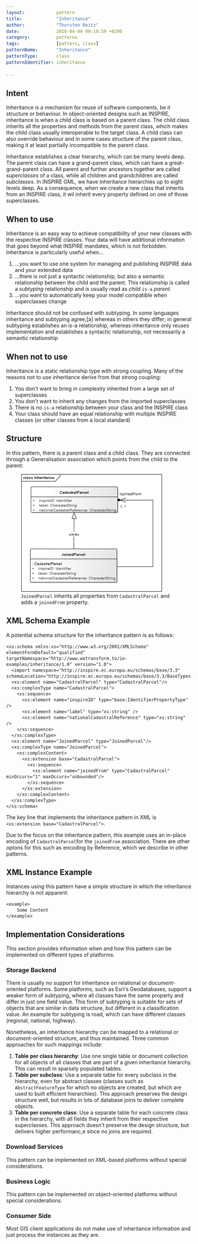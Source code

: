 ```yaml
---
layout:            pattern
title:             "Inheritance"
author:            "Thorsten Reitz"
date:              2016-04-09 09:10:59 +0200
category:          patterns
tags:              [pattern, class]
patternName:       "Inheritance"
patternType:       class
patternIdentifier: inheritance

---
```


## Intent

Inheritance is a mechanism for reuse of software components, be it structure or behaviour. In object-oriented designs such as INSPIRE, inheritance is when a child class is based on a parent class. The child class inherits all the properties and methods from the parent class, which makes the child class usually interoperable to the target class. A child class can also override behaviour and in some cases structure of the parent class, making it at least partially incompatible to the parent class.

Inheritance establishes a clear hierarchy, which can be many levels deep. The parent class can have a grand-parent class, which can have a great-grand-parent class. All parent and further ancestors together are called *superclasses* of a class, while all children and grandchildren are called *subclasses*. In INSPIRE GML, we have inheritance hierarchies up to eight levels deep. As a consequence, when we create a new class that inherits from an INSPIRE class, it wil inherit every property defined on one of those superclasses.

## When to use

Inheritance is an easy way to achieve compatibility of your new classes with the respective INSPIRE classes. Your data will have additional information that goes beyond what INSPIRE mandates, which is not forbidden. Inheritance is particularly useful when...

1. ...you want to use one system for managing and publishing INSPIRE data and your extended data
1. ...there is not just a syntactic relationship, but also a semantic relationship between the child and the parent. This relationship is called a *subtyping* relationship and is usually read as *child* ```is-a``` *parent*.
1. ...you want to automatically keep your model compatible when superclasses change

Inheritance should not be confused with subtyping. In some languages inheritance and subtyping agree,[a] whereas in others they differ; in general subtyping establishes an is-a relationship, whereas inheritance only reuses implementation and establishes a syntactic relationship, not necessarily a semantic relationship

## When not to use

Inheritance is a static relationship type with strong coupling. Many of the reasons not to use inheritance derive from that strong coupling:

1. You don't want to bring in complexity inherited from a large set of superclasses
1. You don't want to inherit any changes from the imported superclasses
1. There is no ```is-a``` relationship between your class and the INSPIRE class
1. Your class should have an equal relationship with multiple INSPIRE classes (or other classes from a local standard)

## Structure

In this pattern, there is a parent class and a child class. They are connected through a Generalisation association which points from the child to the parent:

<figure class="figure" style="margin-bottom: 20px">
    <img src="/patterns/images/inheritance.png" class="figure-img img-fluid img-rounded" title="A matching table">
    <figcaption class="figure-caption small"><code>JoinedParcel</code> inherits all properties from <code>CadastralParcel</code> and adds a <code>joinedFrom</code> property.</figcaption>
</figure>

## XML Schema Example

A potential schema structure for the inheritance pattern is as follows:

    <xs:schema xmlns:xs="http://www.w3.org/2001/XMLSchema" elementFormDefault="qualified" targetNamespace="http://www.wetransform.to/ie-examples/inheritance/1.0" version="1.0">
      <import namespace="http://inspire.ec.europa.eu/schemas/base/3.3" schemaLocation="http://inspire.ec.europa.eu/schemas/base/3.3/BaseTypes.xsd"/>
      <xs:element name="CadastralParcel" type="CadastralParcel"/>
      <xs:complexType name="CadastralParcel">
        <xs:sequence>
          <xs:element name="inspireID" type="base:IdentifierPropertyType" />
          <xs:element name="label" type="xs:string" />
          <xs:element name="nationalCadastralReference" type="xs:string" />
        </xs:sequence>
      </xs:complexType>
      <xs:element name="JoinedParcel" type="JoinedParcel"/>
      <xs:complexType name="JoinedParcel">
        <xs:complexContent>
          <xs:extension base="CadastralParcel">
            <xs:sequence>
              <xs:element name="joinedFrom" type="CadastralParcel" minOccurs="1" maxOccurs="unbounded"/>
            </xs:sequence>
          </xs:extension>
        </xs:complexContent>
      </xs:complexType>
    </xs:schema>

The key line that implements the inheritance pattern in XML is ```<xs:extension base="CadastralParcel">```.

Due to the focus on the inheritance pattern, this example uses an in-place encoding of ```CadastralParcel```for the ```joinedFrom``` association. There are other optons for this such as encoding by Reference, which we describe in other patterns.

## XML Instance Example

Instances using this pattern have a simple structure in which the inheritance hierarchy is not apparent:

    <example>
        Some Content
    </example>

## Implementation Considerations

This section provides information when and how this pattern can be implemented on different types of platforms.

### Storage Backend

There is usually no support for inheritance on relational or document-oriented platforms. Some platforms, such as Esri's Geodatabases, support a weaker form of subtyping, where all classes have the same property and differ in just one field value. This form of subtyping is suitable for sets of objects that are similar in data structure, but different in a classification value. An example for subtyping is road, which can have different classes (regional, national, highway).
 
Nonetheless, an inheritance hierarchy can be mapped to a relational or document-oriented structure, and thus maintained. Three common approaches for such mappings include:

1. **Table per class hierarchy**: Use one single table or document collection for all objects of all classes that are part of a given inheritance hierarchy. This can result in sparsely populated tables.
1. **Table per subclass**: Use a separate table for every subclass in the hierarchy, even for abstract classes (classes such as ```AbstractFeatureType``` for which no objects are created, but which are used to built efficient hierarchies). This approach preserves the design structure well, but results in lots of database joins to deliver complete objects.
1. **Table per concrete class**: Use a separate table for each concrete class in the hierarchy, with all fields they inherit from their respective superclasses. This approach doesn't preserve the design structure, but delivers higher performanc,e since no joins are required.

### Download Services

This pattern can be implemented on XML-based platforms without special considerations.

### Business Logic

This pattern can be implemented on object-oriented platforms without special considerations.

### Consumer Side

Most GIS client applications do not make use of inheritance information and just process the instances as they are.



